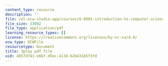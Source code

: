 ```yaml
---
content_type: resource
description: ''
file: /ol-ocw-studio-app/courses/6-0001-introduction-to-computer-science-and-programming-in-python-fall-2016/4857d741e66fd5ec411662b431b5f3fd_QaOHeMnpnmU.pdf
file_size: 13092
file_type: application/pdf
learning_resource_types: []
license: https://creativecommons.org/licenses/by-nc-sa/4.0/
ocw_type: OCWFile
resourcetype: Document
title: 3play pdf file
uid: 4857d741-e66f-d5ec-4116-62b431b5f3fd
---
```


